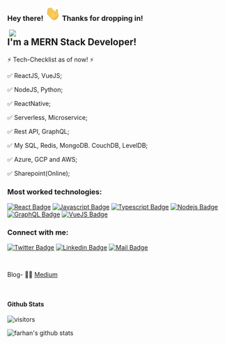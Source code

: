 

 ### Hey there! <img src="https://github.com/ABSphreak/ABSphreak/blob/master/gifs/Hi.gif" width="35px"> Thanks for dropping in!

<img align="right" src="https://images.squarespace-cdn.com/content/v1/5769fc401b631bab1addb2ab/1541580611624-TE64QGKRJG8SWAIUS7NS/ke17ZwdGBToddI8pDm48kPoswlzjSVMM-SxOp7CV59BZw-zPPgdn4jUwVcJE1ZvWQUxwkmyExglNqGp0IvTJZamWLI2zvYWH8K3-s_4yszcp2ryTI0HqTOaaUohrI8PI6FXy8c9PWtBlqAVlUS5izpdcIXDZqDYvprRqZ29Pw0o/coding-freak.gif" width="500px">

## I'm a MERN Stack Developer!
⚡ Tech-Checklist as of now! ⚡

✅  ReactJS, VueJS;


✅  NodeJS, Python;


✅  ReactNative;


✅  Serverless, Microservice;


✅  Rest API, GraphQL;


✅  My SQL, Redis, MongoDB. CouchDB, LevelDB;


✅  Azure, GCP and AWS;


✅  Sharepoint(Online);


### Most worked technologies:

<!-- TODO: Make technologies links takes you to repositories -->

[![React Badge](https://img.shields.io/badge/-React-61DBFB?style=for-the-badge&labelColor=black&logo=react&logoColor=61DBFB)](#) [![Javascript Badge](https://img.shields.io/badge/-Javascript-F0DB4F?style=for-the-badge&labelColor=black&logo=javascript&logoColor=F0DB4F)](#) [![Typescript Badge](https://img.shields.io/badge/-Typescript-007acc?style=for-the-badge&labelColor=black&logo=typescript&logoColor=007acc)](#) [![Nodejs Badge](https://img.shields.io/badge/-Nodejs-3C873A?style=for-the-badge&labelColor=black&logo=node.js&logoColor=3C873A)](#) [![GraphQL Badge](https://img.shields.io/badge/-GraphQl-e535ab?style=for-the-badge&labelColor=black&logo=node.js&logoColor=e535ab)](#) [![VueJS Badge](https://img.shields.io/badge/vuejs%20-%2335495e.svg?&style=for-the-badge&logo=vue.js&logoColor=%234FC08D)](#) 

### Connect with me:

[![Twitter Badge](https://img.shields.io/badge/-@farhan-1ca0f1?style=flat&labelColor=1ca0f1&logo=twitter&logoColor=white&link=https://twitter.com/Ipenywis)](https://twitter.com/farhan_711) [![Linkedin Badge](https://img.shields.io/badge/-Farhan-0e76a8?style=flat&labelColor=0e76a8&logo=linkedin&logoColor=white)](https://www.linkedin.com/in/farhan-ansari-5140491037011/) [![Mail Badge](https://img.shields.io/badge/-farhan-c0392b?style=flat&labelColor=c0392b&logo=gmail&logoColor=white)](mailto:farhan7015@gmail.com)

<br />




Blog- 👨‍💻 [Medium](https://medium.com/@farhan.ansari)

<br />



#### Github Stats

 ![visitors](https://visitor-badge.laobi.icu/badge?page_id=farhan711)


![farhan's github stats](https://github-readme-stats.vercel.app/api?username=farhan711&count_private=true&show_icons=true&include_all_commits=true&show_owner=true)
